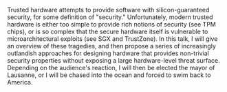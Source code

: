 Trusted hardware attempts to provide software with silicon-guaranteed security, for some definition of "security." Unfortunately, modern trusted hardware is either too simple to provide rich notions of security (see TPM chips), or is so complex that the secure hardware itself is vulnerable to microarchitectural exploits (see SGX and TrustZone). In this talk, I will give an overview of these tragedies, and then propose a series of increasingly outlandish approaches for designing hardware that provides non-trivial security properties without exposing a large hardware-level threat surface. Depending on the audience's reaction, I will then be elected the mayor of Lausanne, or I will be chased into the ocean and forced to swim back to America.
